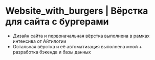 # Website_with_burgers | Вёрстка для сайта с бургерами

- Дизайн сайта и первоначальная вёрстка выполнена в рамках интенсива от Айтилогии
- Остальная вёрстка и её автоматизация выполнена мной + разработка бэкенда и базы данных
